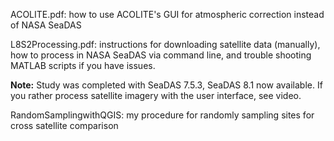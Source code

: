 ACOLITE.pdf: how to use ACOLITE's GUI for atmospheric correction instead of NASA SeaDAS

L8S2Processing.pdf: instructions for downloading satellite data (manually), how to process in NASA SeaDAS via command line, and trouble shooting MATLAB scripts if you have issues.

**Note:** Study was completed with SeaDAS 7.5.3, SeaDAS 8.1 now available. If you rather process satellite imagery with the user interface, see video.

RandomSamplingwithQGIS: my procedure for randomly sampling sites for cross satellite comparison
